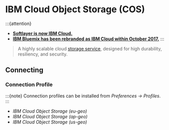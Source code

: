 IBM Cloud Object Storage (COS)
====

:::{attention}
- [**Softlayer is now IBM Cloud.**](https://www.ibm.com/cloud/info/softlayer-is-now-ibm-cloud)
- [**IBM Bluemix has been rebranded as IBM Cloud within October 2017.**](https://www.ibm.com/cloud/blog/announcements/bluemix-is-now-ibm-cloudMore)
:::

> A highly scalable cloud [storage service](https://www.ibm.com/cloud/object-storage), designed for high durability, resiliency, and security.

## Connecting

### Connection Profile

:::{note}
Connection profiles can be installed from *Preferences → Profiles*.
:::

- *IBM Cloud Object Storage (eu-geo)*
- *IBM Cloud Object Storage (ap-geo)*
- *IBM Cloud Object Storage (us-geo)*
